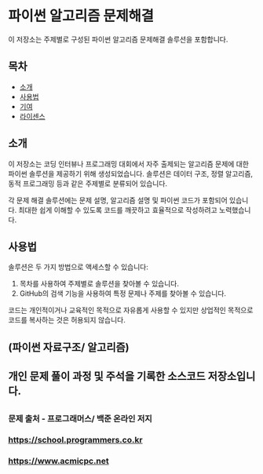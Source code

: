 # 파이썬 알고리즘 문제해결
이 저장소는 주제별로 구성된 파이썬 알고리즘 문제해결 솔루션을 포함합니다.

## 목차
- [소개](#소개)
- [사용법](#사용법)
- [기여](#기여)
- [라이센스](#라이센스)

## 소개
이 저장소는 코딩 인터뷰나 프로그래밍 대회에서 자주 출제되는 알고리즘 문제에 대한 파이썬 솔루션을 제공하기 위해 생성되었습니다. 솔루션은 데이터 구조, 정렬 알고리즘, 동적 프로그래밍 등과 같은 주제별로 분류되어 있습니다.

각 문제 해결 솔루션에는 문제 설명, 알고리즘 설명 및 파이썬 코드가 포함되어 있습니다. 최대한 쉽게 이해할 수 있도록 코드를 깨끗하고 효율적으로 작성하려고 노력했습니다.

## 사용법
솔루션은 두 가지 방법으로 액세스할 수 있습니다:

1. 목차를 사용하여 주제별로 솔루션을 찾아볼 수 있습니다.
2. GitHub의 검색 기능을 사용하여 특정 문제나 주제를 찾아볼 수 있습니다.

코드는 개인적이거나 교육적인 목적으로 자유롭게 사용할 수 있지만 상업적인 목적으로 코드를 복사하는 것은 허용되지 않습니다.
##
## (파이썬 자료구조/ 알고리즘)
## 개인 문제 풀이 과정 및 주석을 기록한 소스코드 저장소입니다.
##
### 문제 출처 - 프로그래머스/ 백준 온라인 저지
### https://school.programmers.co.kr
### https://www.acmicpc.net
##
